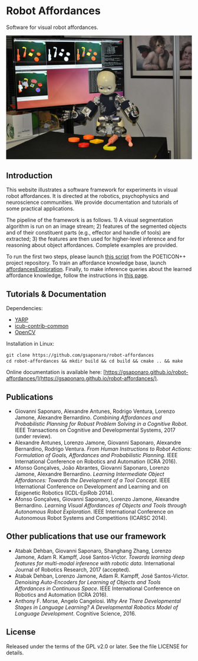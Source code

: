 # Robot Affordances

Software for visual robot affordances.

![alt text](icub_with_objects_reduced_once.jpg "The iCub robot in Lisbon when using objects and reasoning about their affordances")

## Introduction

This website illustrates a software framework for experiments in visual robot affordances. It is directed at the robotics, psychophysics and neuroscience communities. We provide documentation and tutorials of some practical applications.

The pipeline of the framework is as follows. 1) A visual segmentation algorithm is run on an image stream; 2) features of the segmented objects and of their constituent parts (e.g., effector and handle of tools) are extracted; 3) the features are then used for higher-level inference and for reasoning about object affordances. Complete examples are provided.

To run the first two steps, please launch [this script](https://github.com/robotology/poeticon/blob/master/app/scripts/segmentation.xml.template) from the POETICON++ project repository. To train an affordance knowledge base, launch [affordancesExploration](https://github.com/robotology/poeticon/blob/master/app/scripts/affordancesExploration.xml.template). Finally, to make inference queries about the learned affordance knowledge, follow the instructions in [this page](https://github.com/robotology/poeticon/tree/master/src/affNetwork).

## Tutorials & Documentation

Dependencies:

- [YARP](https://github.com/robotology/yarp)
- [icub-contrib-common](https://github.com/robotology/icub-contrib-common)
- [OpenCV](http://opencv.org/downloads.html)

Installation in Linux:

```
git clone https://github.com/gsaponaro/robot-affordances
cd robot-affordances && mkdir build && cd build && cmake .. && make
```

Online documentation is available here: [https://gsaponaro.github.io/robot-affordances/](https://gsaponaro.github.io/robot-affordances/).

## Publications

* Giovanni Saponaro, Alexandre Antunes, Rodrigo Ventura, Lorenzo Jamone, Alexandre Bernardino. *Combining Affordances and Probabilistic Planning for Robust Problem Solving in a Cognitive Robot*. IEEE Transactions on Cognitive and Developmental Systems, 2017 (under review).
* Alexandre Antunes, Lorenzo Jamone, Giovanni Saponaro, Alexandre Bernardino, Rodrigo Ventura. *From Human Instructions to Robot Actions: Formulation of Goals, Affordances and Probabilistic Planning*. IEEE International Conference on Robotics and Automation (ICRA 2016).
* Afonso Gonçalves, João Abrantes, Giovanni Saponaro, Lorenzo Jamone, Alexandre Bernardino. *Learning Intermediate Object Affordances: Towards the Development of a Tool Concept*. IEEE International Conference on Development and Learning and on Epigenetic Robotics (ICDL-EpiRob 2014).
* Afonso Gonçalves, Giovanni Saponaro, Lorenzo Jamone, Alexandre Bernardino. *Learning Visual Affordances of Objects and Tools through Autonomous Robot Exploration*. IEEE International Conference on Autonomous Robot Systems and Competitions (ICARSC 2014).

## Other publications that use our framework

* Atabak Dehban, Giovanni Saponaro, Shanghang Zhang, Lorenzo Jamone, Adam R. Kampff, José Santos-Victor. *Towards learning deep features for multi-modal inference with robotic data*. International Journal of Robotics Research, 2017 (accepted).
* Atabak Dehban, Lorenzo Jamone, Adam R. Kampff, José Santos-Victor. *Denoising Auto-Encoders for Learning of Objects and Tools Affordances in Continuous Space*. IEEE International Conference on Robotics and Automation (ICRA 2016).
* Anthony F. Morse, Angelo Cangelosi. *Why Are There Developmental Stages in Language Learning? A Developmental Robotics Model of Language Development*. Cognitive Science, 2016.

## License

Released under the terms of the GPL v2.0 or later. See the file LICENSE for details.
